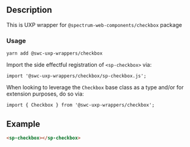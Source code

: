 ## Description

This is UXP wrapper for `@spectrum-web-components/checkbox` package

### Usage

```
yarn add @swc-uxp-wrappers/checkbox
```

Import the side effectful registration of `<sp-checkbox>` via:

```
import '@swc-uxp-wrappers/checkbox/sp-checkbox.js';
```

When looking to leverage the `Checkbox` base class as a type and/or for extension purposes, do so via:

```
import { Checkbox } from '@swc-uxp-wrappers/checkbox';
```

## Example

```html
<sp-checkbox></sp-checkbox>
```
